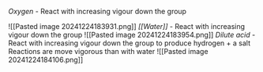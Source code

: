 *Oxygen* - React with increasing vigour down the group

![[Pasted image 20241224183931.png]]
*[[Water]]* - React with increasing vigour down the group
![[Pasted image 20241224183954.png]]
*Dilute acid* - React with increasing vigour down the group to produce hydrogen + a salt
Reactions are move vigorous than with water
![[Pasted image 20241224184106.png]]